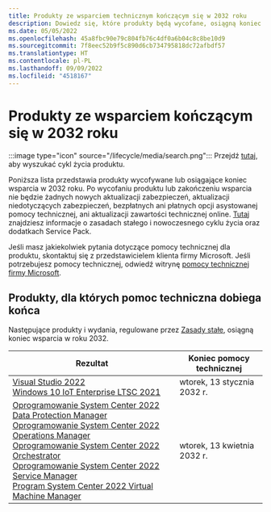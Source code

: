 ```yaml
---
title: Produkty ze wsparciem technicznym kończącym się w 2032 roku
description: Dowiedz się, które produkty będą wycofane, osiągną koniec wsparcia technicznego lub przejdą ze wsparcia podstawowego do dodatkowego w 2032 roku.
ms.date: 05/05/2022
ms.openlocfilehash: 45a8fbc90e79c804fb76c4df0a6b04c8c8be10d9
ms.sourcegitcommit: 7f8eec52b9f5c890d6cb734795818dc72afbdf57
ms.translationtype: HT
ms.contentlocale: pl-PL
ms.lasthandoff: 09/09/2022
ms.locfileid: "4518167"
---
```

# <a name="products-ending-support-in-2032"></a>Produkty ze wsparciem kończącym się w 2032 roku

:::image type="icon" source="/lifecycle/media/search.png":::
Przejdź [tutaj](/lifecycle/products/), aby wyszukać cykl życia produktu.

Poniższa lista przedstawia produkty wycofywane lub osiągające koniec wsparcia w 2032 roku. Po wycofaniu produktu lub zakończeniu wsparcia nie będzie żadnych nowych aktualizacji zabezpieczeń, aktualizacji niedotyczących zabezpieczeń, bezpłatnych ani płatnych opcji asystowanej pomocy technicznej, ani aktualizacji zawartości technicznej online. [Tutaj](/lifecycle/overview/product-end-of-support-overview) znajdziesz informacje o zasadach stałego i nowoczesnego cyklu życia oraz dodatkach Service Pack.

Jeśli masz jakiekolwiek pytania dotyczące pomocy technicznej dla produktu, skontaktuj się z przedstawicielem klienta firmy Microsoft. Jeśli potrzebujesz pomocy technicznej, odwiedź witrynę [pomocy technicznej firmy Microsoft](https://support.microsoft.com/contactus/?ws=support).





## <a name="products-reaching-end-of-support"></a>Produkty, dla których pomoc techniczna dobiega końca

Następujące produkty i wydania, regulowane przez [Zasady stałe](/lifecycle/policies/fixed), osiągną koniec wsparcia w roku 2032.

| Rezultat | Koniec pomocy technicznej |
| --- | --- |
| [Visual Studio 2022](/lifecycle/products/visual-studio-2022?branch=live)<br>[Windows 10 IoT Enterprise LTSC 2021](/lifecycle/products/windows-10-iot-enterprise-ltsc-2021?branch=live)<br> | wtorek, 13 stycznia 2032 r. |
| [Oprogramowanie System Center 2022 Data Protection Manager](/lifecycle/products/system-center-2022-data-protection-manager?branch=live)<br>[Oprogramowanie System Center 2022 Operations Manager](/lifecycle/products/system-center-2022-operations-manager?branch=live)<br>[Oprogramowanie System Center 2022 Orchestrator](/lifecycle/products/system-center-2022-orchestrator?branch=live)<br>[Oprogramowanie System Center 2022 Service Manager](/lifecycle/products/system-center-2022-service-manager?branch=live)<br>[Program System Center 2022 Virtual Machine Manager](/lifecycle/products/system-center-2022-virtual-machine-manager?branch=live)<br> | wtorek, 13 kwietnia 2032 r. |


